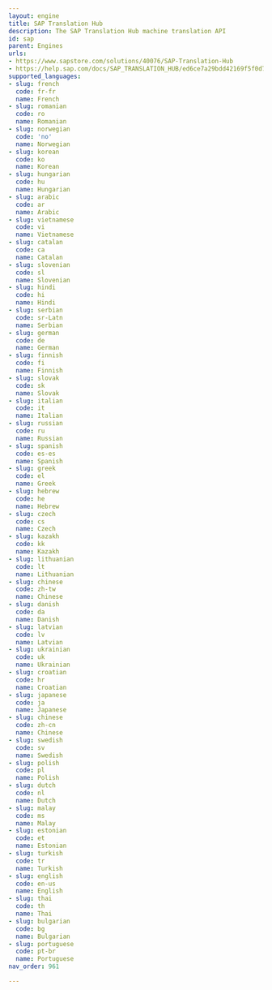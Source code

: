 ```yaml
---
layout: engine
title: SAP Translation Hub
description: The SAP Translation Hub machine translation API
id: sap
parent: Engines
urls:
- https://www.sapstore.com/solutions/40076/SAP-Translation-Hub
- https://help.sap.com/docs/SAP_TRANSLATION_HUB/ed6ce7a29bdd42169f5f0d7868bce6eb/1b15cf69580449c0bd8525696c97b90d.html?locale=en-US
supported_languages:
- slug: french
  code: fr-fr
  name: French
- slug: romanian
  code: ro
  name: Romanian
- slug: norwegian
  code: 'no'
  name: Norwegian
- slug: korean
  code: ko
  name: Korean
- slug: hungarian
  code: hu
  name: Hungarian
- slug: arabic
  code: ar
  name: Arabic
- slug: vietnamese
  code: vi
  name: Vietnamese
- slug: catalan
  code: ca
  name: Catalan
- slug: slovenian
  code: sl
  name: Slovenian
- slug: hindi
  code: hi
  name: Hindi
- slug: serbian
  code: sr-Latn
  name: Serbian
- slug: german
  code: de
  name: German
- slug: finnish
  code: fi
  name: Finnish
- slug: slovak
  code: sk
  name: Slovak
- slug: italian
  code: it
  name: Italian
- slug: russian
  code: ru
  name: Russian
- slug: spanish
  code: es-es
  name: Spanish
- slug: greek
  code: el
  name: Greek
- slug: hebrew
  code: he
  name: Hebrew
- slug: czech
  code: cs
  name: Czech
- slug: kazakh
  code: kk
  name: Kazakh
- slug: lithuanian
  code: lt
  name: Lithuanian
- slug: chinese
  code: zh-tw
  name: Chinese
- slug: danish
  code: da
  name: Danish
- slug: latvian
  code: lv
  name: Latvian
- slug: ukrainian
  code: uk
  name: Ukrainian
- slug: croatian
  code: hr
  name: Croatian
- slug: japanese
  code: ja
  name: Japanese
- slug: chinese
  code: zh-cn
  name: Chinese
- slug: swedish
  code: sv
  name: Swedish
- slug: polish
  code: pl
  name: Polish
- slug: dutch
  code: nl
  name: Dutch
- slug: malay
  code: ms
  name: Malay
- slug: estonian
  code: et
  name: Estonian
- slug: turkish
  code: tr
  name: Turkish
- slug: english
  code: en-us
  name: English
- slug: thai
  code: th
  name: Thai
- slug: bulgarian
  code: bg
  name: Bulgarian
- slug: portuguese
  code: pt-br
  name: Portuguese
nav_order: 961

---
```



